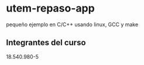 # utem-repaso-app
pequeño ejemplo en C/C++ usando linux, GCC y make

## Integrantes del curso  

18.540.980-5
